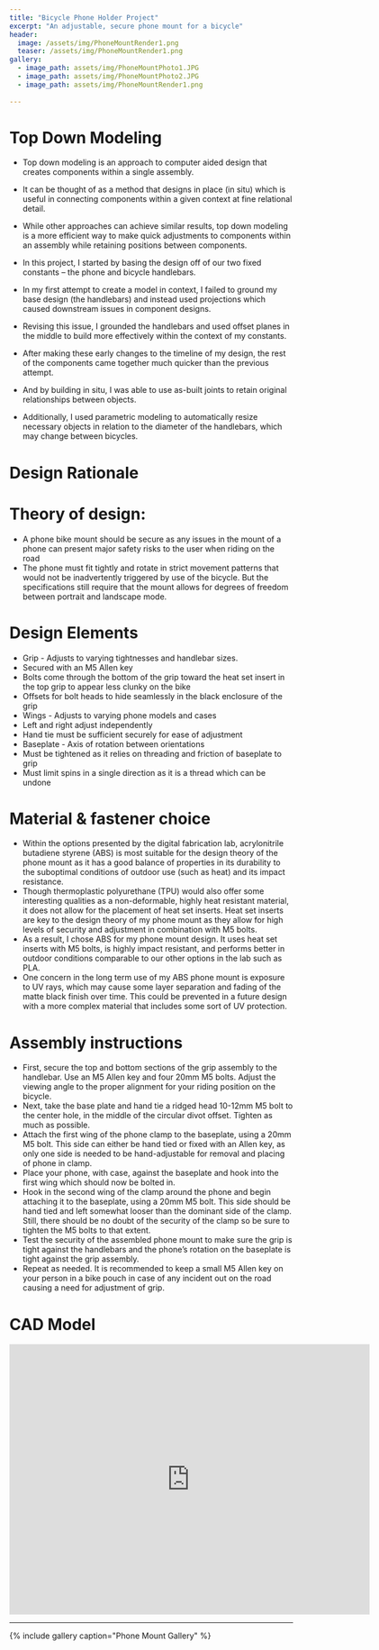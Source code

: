 ```yaml
---
title: "Bicycle Phone Holder Project"
excerpt: "An adjustable, secure phone mount for a bicycle"
header:
  image: /assets/img/PhoneMountRender1.png
  teaser: /assets/img/PhoneMountRender1.png
gallery:
  - image_path: assets/img/PhoneMountPhoto1.JPG
  - image_path: assets/img/PhoneMountPhoto2.JPG
  - image_path: assets/img/PhoneMountRender1.png
   
---
```

# Top Down Modeling
* Top down modeling is an approach to computer aided design that creates components within a single assembly. 
* It can be thought of as a method that designs in place (in situ) which is useful in connecting components within a given context at fine relational detail. 
* While other approaches can achieve similar results, top down modeling is a more efficient way to make quick adjustments to components within an assembly while retaining positions between components.
* In this project, I started by basing the design off of our two fixed constants – the phone and bicycle handlebars. 
* In my first attempt to create a model in context, I failed to ground my base design (the handlebars) and instead used projections which caused downstream issues in component designs. 
* Revising this issue, I grounded the handlebars and used offset planes in the middle to build more effectively within the context of my constants. 
* After making these early changes to the timeline of my design, the rest of the components came together much quicker than the previous attempt. 
* And by building in situ, I was able to use as-built joints to retain original relationships between objects. 

* Additionally, I used parametric modeling to automatically resize necessary objects in relation to the diameter of the handlebars, which may change between bicycles.

# Design Rationale

# Theory of design:
* A phone bike mount should be secure as any issues in the mount of a phone can present major safety risks to the user when riding on the road
* The phone must fit tightly and rotate in strict movement patterns that would not be inadvertently triggered by use of the bicycle. But the specifications still require that the mount allows for degrees of freedom between portrait and landscape mode.

# Design Elements
* Grip - Adjusts to varying tightnesses and handlebar sizes. 
*   Secured with an M5 Allen key
*   Bolts come through the bottom of the grip toward the heat set insert in the top grip to appear less clunky on the bike
*   Offsets for bolt heads to hide seamlessly in the black enclosure of the grip
* Wings - Adjusts to varying phone models and cases
*   Left and right adjust independently
*   Hand tie must be sufficient securely for ease of adjustment
* Baseplate - Axis of rotation between orientations
*   Must be tightened as it relies on threading and friction of baseplate to grip
*   Must limit spins in a single direction as it is a thread which can be undone

# Material & fastener choice
* Within the options presented by the digital fabrication lab, acrylonitrile butadiene styrene (ABS) is most suitable for the design theory of the phone mount as it has a good balance of properties in its durability to the suboptimal conditions of outdoor use (such as heat) and its impact resistance.
* Though thermoplastic polyurethane (TPU) would also offer some interesting qualities as a non-deformable, highly heat resistant material, it does not allow for the placement of heat set inserts. Heat set inserts are key to the design theory of my phone mount as they allow for high levels of security and adjustment in combination with M5 bolts.
* As a result, I chose ABS for my phone mount design. It uses heat set inserts with M5 bolts, is highly impact resistant, and performs better in outdoor conditions comparable to our other options in the lab such as PLA. 
* One concern in the long term use of my ABS phone mount is exposure to UV rays, which may cause some layer separation and fading of the matte black finish over time. This could be prevented in a future design with a more complex material that includes some sort of UV protection.

# Assembly instructions
* First, secure the top and bottom sections of the grip assembly to the handlebar. Use an M5 Allen key and four 20mm M5 bolts. Adjust the viewing angle to the proper alignment for your riding position on the bicycle.
* Next, take the base plate and hand tie a ridged head 10-12mm M5 bolt to the center hole, in the middle of the circular divot offset. Tighten as much as possible.
* Attach the first wing of the phone clamp to the baseplate, using a 20mm M5 bolt. This side can either be hand tied or fixed with an Allen key, as only one side is needed to be hand-adjustable for removal and placing of phone in clamp.
* Place your phone, with case, against the baseplate and hook into the first wing which should now be bolted in.
* Hook in the second wing of the clamp around the phone and begin attaching it to the baseplate, using a 20mm M5 bolt. This side should be hand tied and left somewhat looser than the dominant side of the clamp. Still, there should be no doubt of the security of the clamp so be sure to tighten the M5 bolts to that extent.
* Test the security of the assembled phone mount to make sure the grip is tight against the handlebars and the phone’s rotation on the baseplate is tight against the grip assembly. 
* Repeat as needed. It is recommended to keep a small M5 Allen key on your person in a bike pouch in case of any incident out on the road causing a need for adjustment of grip.

# CAD Model
<iframe src="https://vanderbilt643.autodesk360.com/shares/public/SH512d4QTec90decfa6e687bf4df5af6701e?mode=embed" width="640" height="480" allowfullscreen="true" webkitallowfullscreen="true" mozallowfullscreen="true"  frameborder="0"></iframe>

---

{% include gallery caption="Phone Mount Gallery" %}
